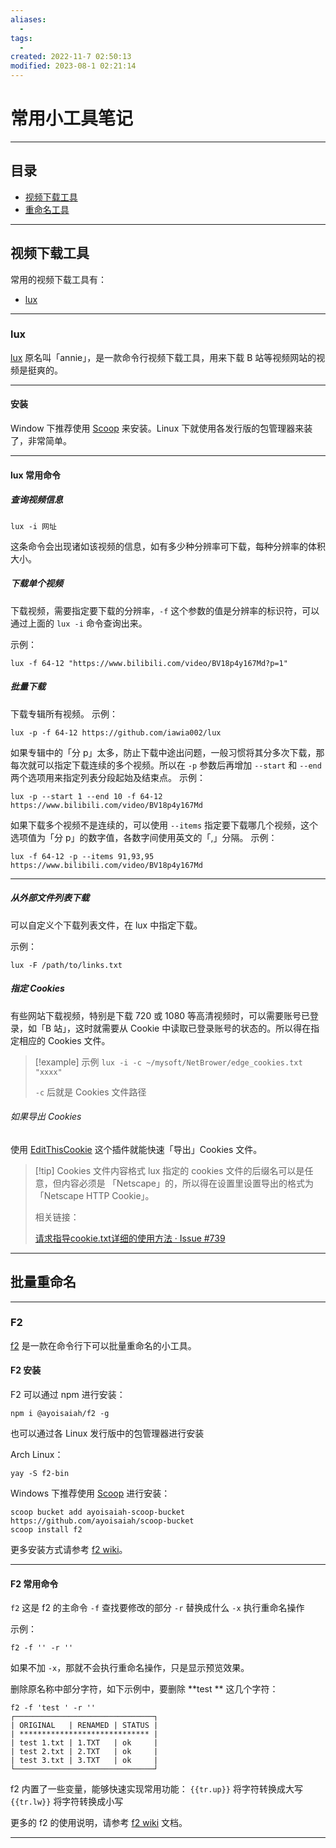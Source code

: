 ```yaml
---
aliases:
  - 
tags:
  - 
created: 2022-11-7 02:50:13
modified: 2023-08-1 02:21:14
---
```


# 常用小工具笔记

---

## 目录
* [视频下载工具](#tools_vdowners)
* [重命名工具](#tools_rename)

---

## <span id="tools_vdowners">视频下载工具</span>

常用的视频下载工具有：
* [lux](#tools_vdowners_lux)

---

### <span id="tools_vdowners_lux">lux</span>

[lux](https://github.com/iawia002/lux) 原名叫「annie」，是一款命令行视频下载工具，用来下载 B 站等视频网站的视频是挺爽的。

---

#### 安装

Window 下推荐使用 [Scoop](https://github.com/ScoopInstaller/scoop) 来安装。Linux 下就使用各发行版的包管理器来装了，非常简单。

---

#### lux 常用命令

##### 查询视频信息

```shell
lux -i 网址
```
这条命令会出现诸如该视频的信息，如有多少种分辨率可下载，每种分辨率的体积大小。

##### 下载单个视频

下载视频，需要指定要下载的分辨率，`-f` 这个参数的值是分辨率的标识符，可以通过上面的 `lux -i` 命令查询出来。

示例：
```shell
lux -f 64-12 "https://www.bilibili.com/video/BV18p4y167Md?p=1"
```

##### 批量下载

下载专辑所有视频。
示例：
```shell
lux -p -f 64-12 https://github.com/iawia002/lux
```

如果专辑中的「分 p」太多，防止下载中途出问题，一般习惯将其分多次下载，那每次就可以指定下载连续的多个视频。所以在 `-p` 参数后再增加 `--start` 和 `--end` 两个选项用来指定列表分段起始及结束点。
示例：
```shell
lux -p --start 1 --end 10 -f 64-12 https://www.bilibili.com/video/BV18p4y167Md
```

如果下载多个视频不是连续的，可以使用 `--items` 指定要下载哪几个视频，这个选项值为「分 p」的数字值，各数字间使用英文的「,」分隔。
示例：
```shell
lux -f 64-12 -p --items 91,93,95 https://www.bilibili.com/video/BV18p4y167Md
```

---

##### 从外部文件列表下载

可以自定义个下载列表文件，在 lux 中指定下载。

示例：
```shell
lux -F /path/to/links.txt
```

##### 指定 Cookies

有些网站下载视频，特别是下载 720 或 1080 等高清视频时，可以需要账号已登录，如「B 站」，这时就需要从 Cookie 中读取已登录账号的状态的。所以得在指定相应的 Cookies 文件。

> [!example] 示例
> `lux -i -c ~/mysoft/NetBrower/edge_cookies.txt "xxxx"`
> 
> `-c` 后就是 Cookies 文件路径

###### 如果导出 Cookies

使用 [EditThisCookie](../Browsers/Chrome_Note.md#EditThisCookie) 这个插件就能快速「导出」Cookies 文件。

> [!tip] Cookies 文件内容格式
> lux 指定的 cookies 文件的后缀名可以是任意，但内容必须是 「Netscape」的，所以得在设置里设置导出的格式为「Netscape HTTP Cookie」。
> 
> 相关链接：
> 
> [请求指导cookie.txt详细的使用方法 · Issue #739](https://github.com/iawia002/lux/issues/739)

---

## <span id="tools_rename">批量重命名</span>

---

### <span id="tools_rename_f2">F2</span>

[f2](https://github.com/ayoisaiah/f2) 是一款在命令行下可以批量重命名的小工具。

#### <span id="tools_rename_f2_install">F2 安装</span>

F2 可以通过 npm 进行安装：
```shell
npm i @ayoisaiah/f2 -g
```

也可以通过各 Linux 发行版中的包管理器进行安装

Arch Linux：
```shell
yay -S f2-bin
```

Windows 下推荐使用 [Scoop](https://github.com/ScoopInstaller/scoop) 进行安装：
```shell
scoop bucket add ayoisaiah-scoop-bucket https://github.com/ayoisaiah/scoop-bucket
scoop install f2
```

更多安装方式请参考 [f2 wiki](https://github.com/ayoisaiah/f2/wiki/Installation)。

---

#### <span id="tools_rename_f2_commands">F2 常用命令</span>

`f2` 这是 f2 的主命令
`-f` 查找要修改的部分
`-r` 替换成什么
`-x` 执行重命名操作

示例：
```shell
f2 -f '' -r ''
```
如果不加 `-x`，那就不会执行重命名操作，只是显示预览效果。

删除原名称中部分字符，如下示例中，要删除 **test ** 这几个字符：
```shell
f2 -f 'test ' -r ''
┌───────────────────────────────┐
| ORIGINAL   | RENAMED | STATUS |
| ***************************** |
| test 1.txt | 1.TXT   | ok     |
| test 2.txt | 2.TXT   | ok     |
| test 3.txt | 3.TXT   | ok     |
└───────────────────────────────┘
```

f2 内置了一些变量，能够快速实现常用功能：
`{{tr.up}}` 将字符转换成大写
`{{tr.lw}}` 将字符转换成小写

更多的 f2 的使用说明，请参考 [f2 wiki](https://github.com/ayoisaiah/f2/wiki) 文档。

---

